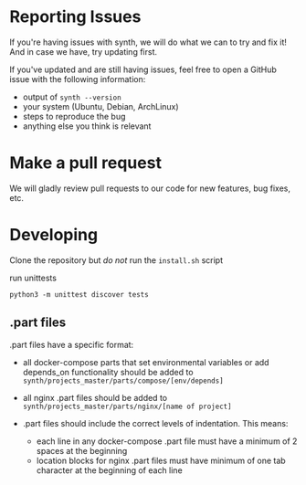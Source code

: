 # Reporting Issues

If you're having issues with synth, we will do what we can to try and fix it! And in case we have, try updating first.

If you've updated and are still having issues, feel free to open a GitHub issue with the following information:

* output of `synth --version`
* your system (Ubuntu, Debian, ArchLinux)
* steps to reproduce the bug
* anything else you think is relevant

# Make a pull request

We will gladly review pull requests to our code for new features, bug fixes, etc.

# Developing

Clone the repository but *do not* run the `install.sh` script

run unittests

```
python3 -m unittest discover tests
```

## .part files

.part files have a specific format:

* all docker-compose parts that set environmental variables or add depends_on functionality should be added to `synth/projects_master/parts/compose/[env/depends]`

* all nginx .part files should be added to `synth/projects_master/parts/nginx/[name of project]`

* .part files should include the correct levels of indentation. This means:
    - each line in any docker-compose .part file must have a minimum of 2 spaces at the beginning
    - location blocks for nginx .part files must have minimum of one tab character at the beginning of each line
